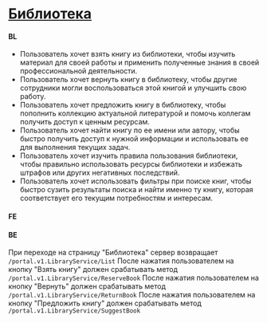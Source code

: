 # [Библиотека](https://tages-admin-portal-dev.tages.dev/library)
#### BL
* Пользователь хочет взять книгу из библиотеки, чтобы изучить материал для своей работы и применить полученные знания в своей профессиональной деятельности.
* Пользователь хочет вернуть книгу в библиотеку, чтобы другие сотрудники могли воспользоваться этой книгой и улучшить свою работу.
* Пользователь хочет предложить книгу в библиотеку, чтобы пополнить коллекцию актуальной литературой и помочь коллегам получить доступ к ценным ресурсам.
* Пользователь хочет найти книгу по ее имени или автору, чтобы быстро получить доступ к нужной информации и использовать ее для выполнения текущих задач.
* Пользователь хочет изучить правила пользования библиотеки, чтобы правильно использовать ресурсы библиотеки и избежать штрафов или других негативных последствий.
* Пользователь хочет использовать фильтры при поиске книг, чтобы быстро сузить результаты поиска и найти именно ту книгу, которая соответствует его текущим потребностям и интересам.

#### FE

#### BE
При переходе на страницу "Библиотека" сервер возвращает
`/portal.v1.LibraryService/List` 
После нажатия пользователем на кнопку "Взять книгу" должен срабатывать метод `/portal.v1.LibraryService/ReserveBook`
После нажатия пользователем на кнопку "Вернуть" должен срабатывать метод `/portal.v1.LibraryService/ReturnBook`
После нажатия пользователем на кнопку "Предложить книгу" должен срабатывать метод `/portal.v1.LibraryService/SuggestBook`
